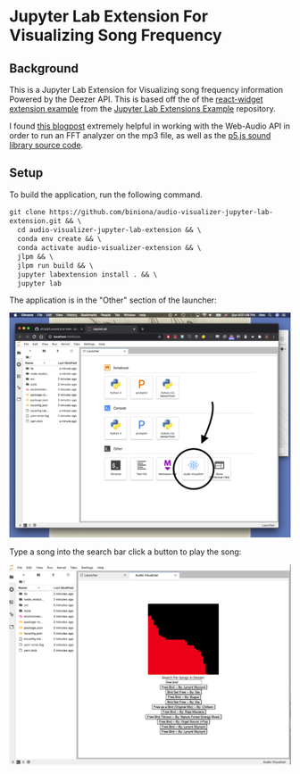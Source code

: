 # Jupyter Lab Extension For Visualizing Song Frequency


## Background

This is a Jupyter Lab Extension for Visualizing song frequency information Powered by the Deezer API. This is based off the of the [react-widget extension example](https://github.com/jupyterlab/extension-examples/tree/master/react/react-widget) from the [Jupyter Lab Extensions Example](https://github.com/jupyterlab/extension-examples) repository.

I found [this blogpost](http://ianreah.com/2013/02/28/Real-time-analysis-of-streaming-audio-data-with-Web-Audio-API.html) extremely helpful in working with the Web-Audio API in order to run an FFT analyzer on the mp3 file, as well as the [p5.js sound library source code](https://github.com/processing/p5.js/blob/main/lib/addons/p5.sound.js). 

## Setup 

To build the application, run the following command.

	git clone https://github.com/biniona/audio-visualizer-jupyter-lab-extension.git && \
	  cd audio-visualizer-jupyter-lab-extension && \
	  conda env create && \
	  conda activate audio-visualizer-extension && \
	  jlpm && \
	  jlpm run build && \
	  jupyter labextension install . && \
	  jupyter lab 

The application is in the \"Other\" section of the launcher: 

![picture of location of extension in jupyter](./location.png)

Type a song into the search bar click a button to play the song: 

![picture of extension](./screenshot.png)
